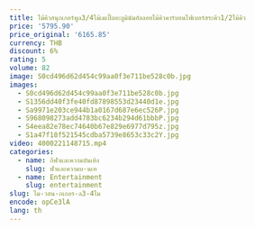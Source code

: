 ```yaml
---
title: ไม้คิวสนุกเกอร์พูล3/4ไม้เมเปิ้ลอะลูมินัมอัลลอยไม้คิวคาร์บอนไฟเบอร์สระคิว1/2ไม้คิว
price: '5795.90'
price_original: '6165.85'
currency: THB
discount: 6%
rating: 5
volume: 82
image: S0cd496d62d454c99aa0f3e711be528c0b.jpg
images:
  - S0cd496d62d454c99aa0f3e711be528c0b.jpg
  - S1356dd40f3fe40fd87898553d23440d1e.jpg
  - Sa9971e203ce944b1a0167d687e6ec526P.jpg
  - S968098273add4783bc6234b294d61bbbP.jpg
  - S4eea82e78ec74640b67e829e6977d795z.jpg
  - S1a47f18f521545cdba5739e8653c33c2Y.jpg
video: 4000221148715.mp4
categories:
  - name: กีฬาและความบันเทิง
    slug: ฬาและความบ-นเท
  - name: Entertainment
    slug: entertainment
slug: ไม-วสน-กเกอร-ล3-4ไม
encode: opCe3lA
lang: th
---
```

  